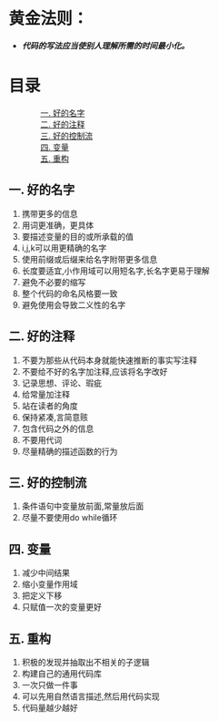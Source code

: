 # 黄金法则：
* ***代码的写法应当使别人理解所需的时间最小化。***

# 目录
&emsp;&emsp;&emsp;&emsp;[一. 好的名字](#1)  
&emsp;&emsp;&emsp;&emsp;[二. 好的注释](#2)  
&emsp;&emsp;&emsp;&emsp;[三. 好的控制流](#3)  
&emsp;&emsp;&emsp;&emsp;[四. 变量](#4)  
&emsp;&emsp;&emsp;&emsp;[五. 重构](#5)  


## 一. 好的名字<span id="1">
1. 携带更多的信息
2. 用词更准确，更具体
3. 要描述变量的目的或所承载的值
4. i,j,k可以用更精确的名字
5. 使用前缀或后缀来给名字附带更多信息
6. 长度要适宜,小作用域可以用短名字,长名字更易于理解
7. 避免不必要的缩写
8. 整个代码的命名风格要一致
9. 避免使用会导致二义性的名字

## 二. 好的注释<span id="2">
1. 不要为那些从代码本身就能快速推断的事实写注释
2. 不要给不好的名字加注释,应该将名字改好
3. 记录思想、评论、瑕疵
4. 给常量加注释
5. 站在读者的角度
6. 保持紧凑,言简意赅
7. 包含代码之外的信息
8. 不要用代词
9. 尽量精确的描述函数的行为

## 三. 好的控制流<span id="3">
1. 条件语句中变量放前面,常量放后面
2. 尽量不要使用do while循环

## 四. 变量<span id="4">
1. 减少中间结果
2. 缩小变量作用域
3. 把定义下移
4. 只赋值一次的变量更好

## 五. 重构<span id="5">
1. 积极的发现并抽取出不相关的子逻辑
2. 构建自己的通用代码库
3. 一次只做一件事
4. 可以先用自然语言描述,然后用代码实现
5. 代码量越少越好